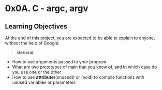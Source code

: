 # 0x0A. C - argc, argv
## Learning Objectives
At the end of this project, you are expected to be able to explain to anyone, without the help of Google:

> _**General**_
* How to use arguments passed to your program
* What are two prototypes of main that you know of, and in which case do you use one or the other
* How to use __attribute__((unused)) or (void) to compile functions with unused variables or parameters

